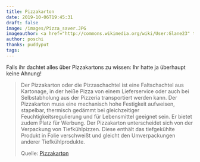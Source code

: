 ```yaml
---
title: Pizzakarton
date: 2019-10-06T19:45:31
draft: false
image: /images/Pizza_saver.JPG
imageauthor: <a href="http://commons.wikimedia.org/wiki/User:Glane23" title="User:Glane23">Glane23</a>
author: poschi
thanks: puddyput
tags: 
---
```


Falls ihr dachtet alles über Pizzakartons zu wissen: Ihr hatte ja überhaupt keine Ahnung!

> Der Pizzakarton oder die Pizzaschachtel ist eine Faltschachtel aus Kartonage,
> in der heiße Pizza von einem Lieferservice oder auch bei Selbstabholung aus
> der Pizzeria transportiert werden kann. Der Pizzakarton muss eine mechanisch
> hohe Festigkeit aufweisen, stapelbar, thermisch gedämmt bei gleichzeitiger
> Feuchtigkeitsregulierung und für Lebensmittel geeignet sein. Er bietet zudem
> Platz für Werbung. Der Pizzakarton unterscheidet sich von der Verpackung von
> Tiefkühlpizzen. Diese enthält das tiefgekühlte Produkt in Folie verschweißt
> und gleicht den Umverpackungen anderer Tiefkühlprodukte.
>
> Quelle: [Pizzakarton](https://de.wikipedia.org/wiki/Pizzakarton)
